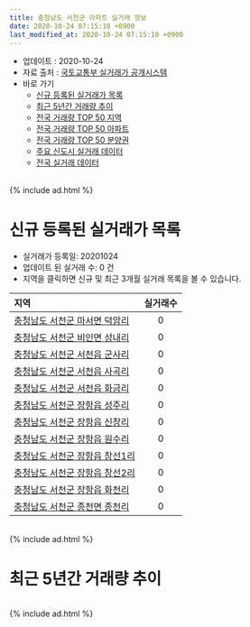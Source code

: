 ```yaml
---
title: 충청남도 서천군 아파트 실거래 정보
date: 2020-10-24 07:15:10 +0900
last_modified_at: 2020-10-24 07:15:10 +0900
---
```


* 업데이트 : 2020-10-24
* 자료 출처 : [국토교통부 실거래가 공개시스템](http://rt.molit.go.kr)
* 바로 가기
    * [신규 등록된 실거래가 목록](#신규-등록된-실거래가-목록)
    * [최근 5년간 거래량 추이](#최근-5년간-거래량-추이)
    * [전국 거래량 TOP 50 지역](https://inasie.github.io/apt-trade-info/최근-3개월-전국에서-가장-거래가-많이-발생한-지역)
    * [전국 거래량 TOP 50 아파트](https://inasie.github.io/apt-trade-info/최근-3개월-전국에서-가장-거래가-많이-발생한-아파트)
    * [전국 거래량 TOP 50 분양권](https://inasie.github.io/apt-trade-info/최근-3개월-전국에서-가장-거래가-많이-발생한-분양권)
    * [주요 신도시 실거래 데이터](https://inasie.github.io/apt-trade-info/주요-신도시)
    * [전국 실거래 데이터](https://inasie.github.io/apt-trade-info/전국)

<br>
{% include ad.html %}
<br>

# 신규 등록된 실거래가 목록
* 실거래가 등록일: 20201024
* 업데이트 된 실거래 수: 0 건
* 지역을 클릭하면 신규 및 최근 3개월 실거래 목록을 볼 수 있습니다.


|지역|실거래수|
|:---|:---:|
|[충청남도 서천군 마서면 덕암리](https://inasie.github.io/apt-trade-info/충청남도-서천군-마서면-덕암리)|0|
|[충청남도 서천군 비인면 성내리](https://inasie.github.io/apt-trade-info/충청남도-서천군-비인면-성내리)|0|
|[충청남도 서천군 서천읍 군사리](https://inasie.github.io/apt-trade-info/충청남도-서천군-서천읍-군사리)|0|
|[충청남도 서천군 서천읍 사곡리](https://inasie.github.io/apt-trade-info/충청남도-서천군-서천읍-사곡리)|0|
|[충청남도 서천군 서천읍 화금리](https://inasie.github.io/apt-trade-info/충청남도-서천군-서천읍-화금리)|0|
|[충청남도 서천군 장항읍 성주리](https://inasie.github.io/apt-trade-info/충청남도-서천군-장항읍-성주리)|0|
|[충청남도 서천군 장항읍 신창리](https://inasie.github.io/apt-trade-info/충청남도-서천군-장항읍-신창리)|0|
|[충청남도 서천군 장항읍 원수리](https://inasie.github.io/apt-trade-info/충청남도-서천군-장항읍-원수리)|0|
|[충청남도 서천군 장항읍 창선1리](https://inasie.github.io/apt-trade-info/충청남도-서천군-장항읍-창선1리)|0|
|[충청남도 서천군 장항읍 창선2리](https://inasie.github.io/apt-trade-info/충청남도-서천군-장항읍-창선2리)|0|
|[충청남도 서천군 장항읍 화천리](https://inasie.github.io/apt-trade-info/충청남도-서천군-장항읍-화천리)|0|
|[충청남도 서천군 종천면 종천리](https://inasie.github.io/apt-trade-info/충청남도-서천군-종천면-종천리)|0|


<br>
{% include ad.html %}
<br>

# 최근 5년간 거래량 추이


<div style="width:100%;">
    <canvas id="deal_progress" height="200"></canvas>
</div>

<script>
new Chart(document.getElementById("deal_progress"), {
    type: 'line',
    data: {
        labels: ['201510','201511','201512','201601','201602','201603','201604','201605','201606','201607','201608','201609','201610','201611','201612','201701','201702','201703','201704','201705','201706','201707','201708','201709','201710','201711','201712','201801','201802','201803','201804','201805','201806','201807','201808','201809','201810','201811','201812','201901','201902','201903','201904','201905','201906','201907','201908','201909','201910','201911','201912','202001','202002','202003','202004','202005','202006','202007','202008','202009','202010'],
        datasets: [{
            label: '매매',
            pointRadius: 1,
            data: [19, 17, 19, 13, 15, 17, 19, 13, 10, 12, 17, 9, 6, 4, 6, 5, 11, 9, 5, 5, 15, 6, 5, 4, 8, 7, 6, 6, 3, 12, 7, 8, 8, 6, 6, 7, 11, 18, 12, 5, 12, 11, 10, 8, 4, 119, 2, 4, 11, 26, 16, 10, 21, 17, 10, 16, 76, 24, 20, 41, 17],
            borderColor: "rgba(255, 201, 14, 1)",
            backgroundColor: "rgba(255, 201, 14, 0.5)",
            fill: false,
            lineTension: 0
        },{
            label: '전월세',
            pointRadius: 1,
            data: [0, 3, 2, 3, 2, 5, 6, 6, 7, 7, 2, 10, 1, 1, 3, 4, 5, 1, 3, 2, 2, 2, 3, 1, 1, 3, 3, 2, 2, 7, 3, 1, 1, 1, 2, 2, 3, 1, 3, 2, 0, 3, 1, 19, 12, 14, 11, 11, 7, 9, 6, 9, 10, 6, 10, 4, 6, 3, 8, 11, 1],
            borderColor: "rgba(0, 141, 185, 1)",
            backgroundColor: "rgba(0, 141, 185, 0.5)",
            fill: false,
            lineTension: 0
        }
        ]
    },
    options: {
        responsive: true,
        title: {
            display: false
        },
        tooltips: {
            mode: 'index',
            intersect: false
        },
        hover: {
            mode: 'nearest',
            intersect: true
        },
        scales: {
            xAxes: [{
                display: true,
                scaleLabel: {
                    display: true,
                    labelString: '년/월'
                }
            }],
            yAxes: [{
                display: true,
                ticks: {
                    suggestedMin: 0,
                },
                scaleLabel: {
                    display: true,
                    labelString: '실거래 수'
                }
            }]
        }
    }
});

</script>


<br>
{% include ad.html %}
<br>

